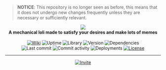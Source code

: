 > **NOTICE**: This repository is no longer seen as before, this means that it does not undergo new changes frequently unless they are necessary or sufficiently relevant.

<p align="center">
	<img src="https://a.kyouko.se/dcaP.png">
	<br>
	<b>A mechanical loli made to satisfy your desires and make lots of memes</b>
	<br><br>
	<a href="https://github.com/tenasatupitsyn/juge/wiki"><img src="https://img.shields.io/badge/juge-wiki-FC91C4?style=flat-square" alt="Wiki"></a>
	<img src="https://img.shields.io/uptimerobot/ratio/m783082499-de2910322c244a07ab3c8840?style=flat-square" alt="Uptime">
	<img src="https://img.shields.io/badge/library-discord.js-78B164.svg?style=flat-square" alt="Library">
	<img src="https://img.shields.io/github/package-json/v/tenasatupitsyn/juge?style=flat-square" alt="Version">
	<img src="https://img.shields.io/david/tenasatupitsyn/juge?style=flat-square" alt="Dependencies">
	<br>
	<img src="https://img.shields.io/github/last-commit/tenasatupitsyn/juge?style=flat-square" alt="Last commit">
	<img src="https://img.shields.io/github/commit-activity/m/tenasatupitsyn/juge?style=flat-square" alt="Commit activity">
	<img src="https://img.shields.io/github/deployments/tenasatupitsyn/juge/juge?color=FFB3D1&label=deploy&style=flat-square" alt="Deployments">
	<a href="https://github.com/tenasatupitsyn/juge/blob/master/LICENSE"><img src="https://img.shields.io/github/license/tenasatupitsyn/juge?style=flat-square" alt="License"></a>
</p>

---

<p align="center">
	<a href="https://discordapp.com/oauth2/authorize?client_id=533759086886387712&permissions=321616&scope=bot"><img src="https://img.shields.io/badge/click%20%20here%20%20to%20%20add%20%20juge%20%20to%20%20your%20%20server-FC91C4?logo=discord&style=for-the-badge" alt="Invite"></a>
</p>